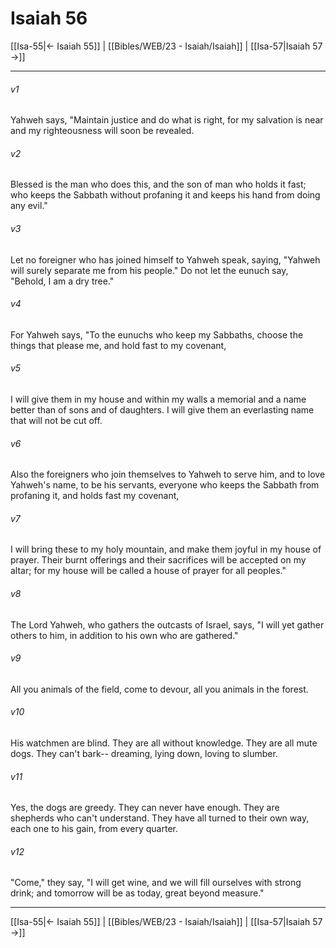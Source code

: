 # Isaiah 56

[[Isa-55|← Isaiah 55]] | [[Bibles/WEB/23 - Isaiah/Isaiah]] | [[Isa-57|Isaiah 57 →]]
***



###### v1 
Yahweh says, "Maintain justice and do what is right, for my salvation is near and my righteousness will soon be revealed. 

###### v2 
Blessed is the man who does this, and the son of man who holds it fast; who keeps the Sabbath without profaning it and keeps his hand from doing any evil." 

###### v3 
Let no foreigner who has joined himself to Yahweh speak, saying, "Yahweh will surely separate me from his people." Do not let the eunuch say, "Behold, I am a dry tree." 

###### v4 
For Yahweh says, "To the eunuchs who keep my Sabbaths, choose the things that please me, and hold fast to my covenant, 

###### v5 
I will give them in my house and within my walls a memorial and a name better than of sons and of daughters. I will give them an everlasting name that will not be cut off. 

###### v6 
Also the foreigners who join themselves to Yahweh to serve him, and to love Yahweh's name, to be his servants, everyone who keeps the Sabbath from profaning it, and holds fast my covenant, 

###### v7 
I will bring these to my holy mountain, and make them joyful in my house of prayer. Their burnt offerings and their sacrifices will be accepted on my altar; for my house will be called a house of prayer for all peoples." 

###### v8 
The Lord Yahweh, who gathers the outcasts of Israel, says, "I will yet gather others to him, in addition to his own who are gathered." 

###### v9 
All you animals of the field, come to devour, all you animals in the forest. 

###### v10 
His watchmen are blind. They are all without knowledge. They are all mute dogs. They can't bark-- dreaming, lying down, loving to slumber. 

###### v11 
Yes, the dogs are greedy. They can never have enough. They are shepherds who can't understand. They have all turned to their own way, each one to his gain, from every quarter. 

###### v12 
"Come," they say, "I will get wine, and we will fill ourselves with strong drink; and tomorrow will be as today, great beyond measure."

***
[[Isa-55|← Isaiah 55]] | [[Bibles/WEB/23 - Isaiah/Isaiah]] | [[Isa-57|Isaiah 57 →]]
